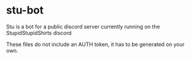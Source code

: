 # stu-bot
Stu is a bot for a public discord server currently running on the StupidStupidShirts discord


These files do not include an AUTH token, it has to be generated on your own.
